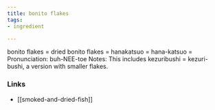 ```yaml
---
title: bonito flakes
tags:
- ingredient

---
```

bonito flakes = dried bonito flakes = hanakatsuo = hana-katsuo = Pronunciation: buh-NEE-toe Notes: This includes kezuribushi = kezuri-bushi, a version with smaller flakes.

### Links

* [[smoked-and-dried-fish]]
